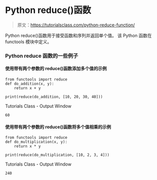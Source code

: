 # Python reduce()函数

> 原文：<https://tutorialsclass.com/python-reduce-function/>

Python reduce()函数用于接受函数和序列并返回单个值。
该 Python 函数在 functools 模块中定义。

### Python reduce 函数的一些例子

#### 使用带有两个参数的 reduce()函数添加多个值的示例

```
from functools import reduce
def do_addition(x, y): 
    return x + y

print(reduce(do_addition, [10, 20, 30, 40]))
```

Tutorials Class - Output Window

```
60
```

#### 使用带有两个参数的 reduce()函数将多个值相乘的示例

```
from functools import reduce
def do_multiplication(x, y):
    return x * y

print(reduce(do_multiplication, [10, 2, 3, 4]))
```

Tutorials Class - Output Window

```
240
```
